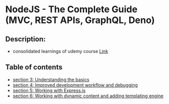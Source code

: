 # NodeJS - The Complete Guide (MVC, REST APIs, GraphQL, Deno)

## Description:

- consolidated learnings of udemy course [Link](https://www.udemy.com/course/nodejs-the-complete-guide)

## Table of contents

- [section 3: Understanding the basics](https://github.com/gitgregoryfuntera/node-js-udemy-the-complete-guide/tree/section-3-understanding-the-basics)
- [section 4: Improved development workflow and debugging](https://github.com/gitgregoryfuntera/node-js-udemy-the-complete-guide/tree/section-4-improved-development-workflow-and-debugging)
- [section 5: Working with Express.js](https://github.com/gitgregoryfuntera/node-js-udemy-the-complete-guide/tree/section-5-working-with-express)
- [section 6: Working with dynamic content and adding templating engine](https://github.com/gitgregoryfuntera/node-js-udemy-the-complete-guide/tree/section-6-working-with-dynamic-content-adding-templating-engine)
